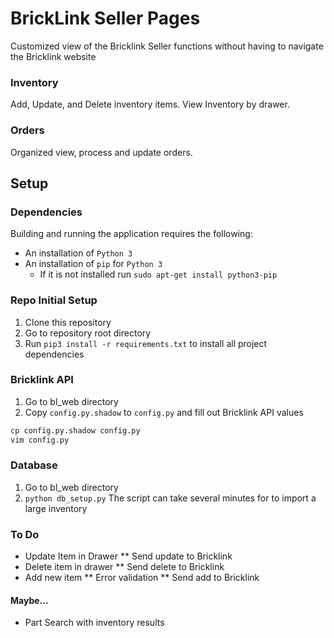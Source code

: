 # BrickLink Seller Pages
Customized view of the Bricklink Seller functions without having to navigate the Bricklink website

### Inventory
Add, Update, and Delete inventory items. View Inventory by drawer.  

### Orders
Organized view, process and update orders.

## Setup
### Dependencies
Building and running the application requires the following:
- An installation of `Python 3`
- An installation of `pip` for `Python 3`
  - If it is not installed run `sudo apt-get install python3-pip`

### Repo Initial Setup
1. Clone this repository
2. Go to repository root directory
3. Run `pip3 install -r requirements.txt` to install all project dependencies

### Bricklink API
1. Go to bl_web directory
2. Copy `config.py.shadow` to `config.py` and fill out Bricklink API values
```bash
cp config.py.shadow config.py
vim config.py
```
### Database 
1. Go to bl_web directory
2. `python db_setup.py`
The script can take several minutes for to import a large inventory

### To Do
* Update Item in Drawer
** Send update to Bricklink
* Delete item in drawer
** Send delete to Bricklink
* Add new item
** Error validation
** Send add to Bricklink

#### Maybe...
* Part Search with inventory results

